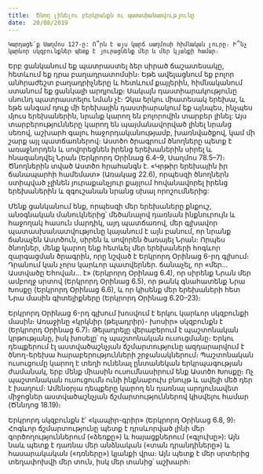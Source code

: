 ```yaml
---
title:  Ծնող լինելու բերկրանքն ու պատասխանատվությունը
date:  20/08/2019
---
```


`Կարդացե՛ք Սաղմոս 127-ը: Ո՞րն է այս կարճ սաղմոսի հիմնական լուրը։ Ի՞նչ կարևոր սկզբունքներ պետք է յուրացնենք մեր և մեր կյանքի համար։`

Երբ ցանկանում եք պատրաստել ձեր սիրած ճաշատեսակը, հետևում եք դրա բաղադրատոմսին։ Եթե ավելացնում եք բոլոր անհրաժեշտ բաղադրիչները և հետևում քայլերին, հիմնականում ստանում եք ցանկալի արդյունք։ Սակայն դաստիարակությունը սնունդ պատրաստելու նման չէ։ Չկա երկու միատեսակ երեխա, և եթե անգամ դուք մի երեխային դաստիարակում եք այնպես, ինչպես մյուս երեխաներին, նրանք կարող են բոլորովին տարբեր լինել: Այս տարբերությունները կարող են պայմանավորված լինել նրանց սեռով, աշխարհ գալու հաջորդականությամբ, խառնվածքով, կամ մի շարք այլ պատճառներով։ Աստծո ծրագրում ծնողները պետք է առաջնորդեն և սովորեցնեն իրենց երեխաներին սիրել և հնազանդվել Նրան (Երկրորդ Օրինաց 6․4–9, Սաղմոս 78.5–7)։ Ծնողներին տված Աստծո հրահանգն է․ «Կրթիր երեխային իր ճանապարհի համեմատ» (Առակաց 22.6), որպեսզի ծնողներն ստիպված չլինեն յուրաքանչյուր քայլում հովանավորել իրենց երեխաներին և զգուշանան նրանց սխալ որոշումներից:

Մենք ցանկանում ենք, որպեսզի մեր երեխաները քնքուշ, անօգնական մանուկներից՝ մեծանալով դառնան ինքնուրույն և հաջողակ հասուն մարդիկ, այդ պատճառով, մեր գլխավոր պատասխանատվությունը կայանում է այն բանում, որ նրանք ճանաչեն Աստծուն, սիրեն և սովորեն ծառայել Նրան։ Որպես ծնողներ, մենք կարող ենք հետևել մեր երեխաների հոգևոր զարգացման ծրագրին, որը նշված է Երկրորդ Օրինաց 6-րդ գլխում։ Դրանում կան չորս կարևոր պատվերներ. ճանաչել, որ «մեր... Աստվածը Եհովան... է» (Երկրորդ Օրինաց 6.4), որ սիրենք Նրան մեր ամբողջ սրտով (Երկրորդ Օրինաց 6.5), որ թանկ գնահատենք Նրա Խոսքը (Երկրորդ Օրինաց 6.6), և որ կիսենք մեր երեխաների հետ Նրա մասին գիտելիքները (Երկրորդ Օրինաց 6.20–23)։

Երկրորդ Օրինաց 6-րդ գլխում խոսվում է երկու կարևոր սկզբունքի մասին։ Առաջինը «կրկնիր (թելադրիր)- խոսիր» սկզբունքն է (Երկրորդ Օրինաց 6.7)։ Թելադրելը վերաբերում է պաշտոնական կրթությանը, իսկ խոսելը՝ ոչ պաշտոնական ուսուցմանը։ Երկու դեպքերում էլ աստվածաշնչյան ճշմարտությունը ազդարարվում է ծնող-երեխա հարաբերությունների շրջանակներում։ Պաշտոնական ուսուցումը կարող է տեղի ունենալ ընտանեկան երկրպագության ժամանակ, երբ մենք միասին ուսումնասիրում ենք Աստծո Խոսքը։ Ոչ պաշտոնական ուսուցումն ունի ինքնաբուխ բնույթ և ավելի մեծ դեր է խաղում։ Ամենօրյա դեպքերը կարող են դառնալ արդյունավետ միջոցներ աստվածաշնչյան ճշմարտություններով կիսվելու համար (Ծննդոց 18.19)։

Երկրորդ սկզբունքն է՝ «կապիր-գրիր» (Երկրորդ Օրինաց 6.8, 9)։ Հոգևոր ճշմարտությունը պետք է դրսևորված լինի մեր գործողություններում («ձեռքը») և հայացքներում («գլուխը»): Այն նաև պետք է դառնա մեր անձնական («տան դրանդիները») և հասարակական («դռները») կյանքի վրա։ Այն պետք է մեր սրտերից տեղափոխվի մեր տուն, իսկ մեր տանից՝ աշխարհ։